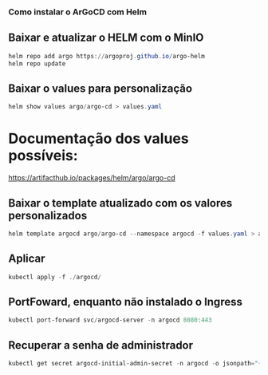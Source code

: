 ### Como instalar o ArGoCD com Helm

## Baixar e atualizar o HELM com o MinIO
```powershell
helm repo add argo https://argoproj.github.io/argo-helm
helm repo update
```

## Baixar o values para personalização
```powershell
helm show values argo/argo-cd > values.yaml
```

# Documentação dos values possíveis:
https://artifacthub.io/packages/helm/argo/argo-cd

## Baixar o template atualizado com os valores personalizados
```powershell
helm template argocd argo/argo-cd --namespace argocd -f values.yaml > argocd.yaml
```

## Aplicar
```powershell
kubectl apply -f ./argocd/
```

## PortFoward, enquanto não instalado o Ingress
```powershell
kubectl port-forward svc/argocd-server -n argocd 8080:443
```

## Recuperar a senha de administrador
```powershell
kubectl get secret argocd-initial-admin-secret -n argocd -o jsonpath="{.data.password}" | base64 --decode
```


